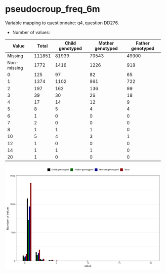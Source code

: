 # pseudocroup_freq_6m
Variable mapping to questionnaire: q4, question DD276.
- Number of values:

| Value | Total | Child genotyped | Mother genotyped | Father genotyped |
| ----- | ----- | --------------- | ---------------- | ---------------- |
| Missing | 111851 | 81939 | 70543 | 49300 |
| Non-missing | 1772 | 1416 | 1226 | 918 |
| 0 | 125 | 97 | 82 | 65 |
| 1 | 1374 | 1102 | 961 | 722 |
| 2 | 197 | 162 | 136 | 99 |
| 3 | 39 | 30 | 26 | 18 |
| 4 | 17 | 14 | 12 | 9 |
| 5 | 8 | 5 | 4 | 4 |
| 6 | 1 | 0 | 0 | 0 |
| 7 | 2 | 0 | 0 | 0 |
| 8 | 1 | 1 | 1 | 0 |
| 10 | 5 | 4 | 3 | 1 |
| 12 | 1 | 0 | 0 | 0 |
| 14 | 1 | 1 | 1 | 0 |
| 20 | 1 | 0 | 0 | 0 |



![](pseudocroup_freq_6m_n.png)



